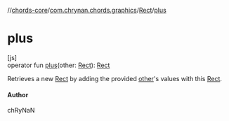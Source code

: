 //[chords-core](../../../index.md)/[com.chrynan.chords.graphics](../index.md)/[Rect](index.md)/[plus](plus.md)

# plus

[js]\
operator fun [plus](plus.md)(other: [Rect](index.md)): [Rect](index.md)

Retrieves a new [Rect](index.md) by adding the provided [other](index.md)'s values with this [Rect](index.md).

#### Author

chRyNaN
